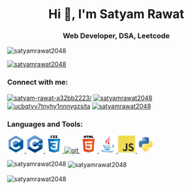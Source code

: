 <h1 align="center">Hi 👋, I'm Satyam Rawat</h1>
<h3 align="center">Web Developer, DSA, Leetcode</h3>

<p align="left"> <img src="https://komarev.com/ghpvc/?username=satyamrawat2048&label=Profile%20views&color=0e75b6&style=flat" alt="satyamrawat2048" /> </p>

<p align="left"> <a href="https://github.com/ryo-ma/github-profile-trophy"><img src="https://github-profile-trophy.vercel.app/?username=satyamrawat2048" alt="satyamrawat2048" /></a> </p>

<h3 align="left">Connect with me:</h3>
<p align="left">
<a href="https://linkedin.com/in/satyam-rawat-a32bb2223/" target="blank"><img align="center" src="https://raw.githubusercontent.com/rahuldkjain/github-profile-readme-generator/master/src/images/icons/Social/linked-in-alt.svg" alt="satyam-rawat-a32bb2223/" height="30" width="40" /></a>
<a href="https://instagram.com/satyamrawat2048" target="blank"><img align="center" src="https://raw.githubusercontent.com/rahuldkjain/github-profile-readme-generator/master/src/images/icons/Social/instagram.svg" alt="satyamrawat2048" height="30" width="40" /></a>
<a href="https://www.youtube.com/c/ucbqtyv7tnyhy1nnnygzsita" target="blank"><img align="center" src="https://raw.githubusercontent.com/rahuldkjain/github-profile-readme-generator/master/src/images/icons/Social/youtube.svg" alt="ucbqtyv7tnyhy1nnnygzsita" height="30" width="40" /></a>
<a href="https://www.leetcode.com/satyamrawat2048" target="blank"><img align="center" src="https://raw.githubusercontent.com/rahuldkjain/github-profile-readme-generator/master/src/images/icons/Social/leet-code.svg" alt="satyamrawat2048" height="30" width="40" /></a>
</p>

<h3 align="left">Languages and Tools:</h3>
<p align="left"> <a href="https://www.cprogramming.com/" target="_blank" rel="noreferrer"> <img src="https://raw.githubusercontent.com/devicons/devicon/master/icons/c/c-original.svg" alt="c" width="40" height="40"/> </a> <a href="https://www.w3schools.com/cpp/" target="_blank" rel="noreferrer"> <img src="https://raw.githubusercontent.com/devicons/devicon/master/icons/cplusplus/cplusplus-original.svg" alt="cplusplus" width="40" height="40"/> </a> <a href="https://www.w3schools.com/css/" target="_blank" rel="noreferrer"> <img src="https://raw.githubusercontent.com/devicons/devicon/master/icons/css3/css3-original-wordmark.svg" alt="css3" width="40" height="40"/> </a> <a href="https://git-scm.com/" target="_blank" rel="noreferrer"> <img src="https://www.vectorlogo.zone/logos/git-scm/git-scm-icon.svg" alt="git" width="40" height="40"/> </a> <a href="https://www.w3.org/html/" target="_blank" rel="noreferrer"> <img src="https://raw.githubusercontent.com/devicons/devicon/master/icons/html5/html5-original-wordmark.svg" alt="html5" width="40" height="40"/> </a> <a href="https://www.java.com" target="_blank" rel="noreferrer"> <img src="https://raw.githubusercontent.com/devicons/devicon/master/icons/java/java-original.svg" alt="java" width="40" height="40"/> </a> <a href="https://developer.mozilla.org/en-US/docs/Web/JavaScript" target="_blank" rel="noreferrer"> <img src="https://raw.githubusercontent.com/devicons/devicon/master/icons/javascript/javascript-original.svg" alt="javascript" width="40" height="40"/> </a> <a href="https://www.python.org" target="_blank" rel="noreferrer"> <img src="https://raw.githubusercontent.com/devicons/devicon/master/icons/python/python-original.svg" alt="python" width="40" height="40"/> </a> </p>

<p><img align="left" src="https://github-readme-stats.vercel.app/api/top-langs?username=satyamrawat2048&show_icons=true&locale=en&layout=compact" alt="satyamrawat2048" /></p>

<p>&nbsp;<img align="center" src="https://github-readme-stats.vercel.app/api?username=satyamrawat2048&show_icons=true&locale=en" alt="satyamrawat2048" /></p>

<p><img align="center" src="https://github-readme-streak-stats.herokuapp.com/?user=satyamrawat2048&" alt="satyamrawat2048" /></p>
